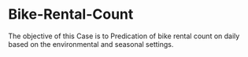 # Bike-Rental-Count
The objective of this Case is to Predication of bike rental count on daily based on the
environmental and seasonal settings.
